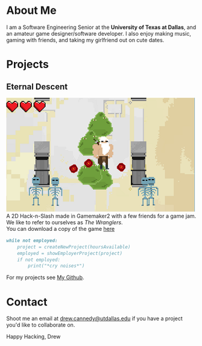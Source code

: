 # About Me

I am a Software Engineering Senior at the **University of Texas at Dallas**, and an amateur game designer/software developer.
I also enjoy making music, gaming with friends, and taking my girlfriend out on cute dates. 


# Projects

## Eternal Descent
![Eternal-Descent Picture](Eternal-Descent.png)<br>
A 2D Hack-n-Slash made in Gamemaker2 with a few friends for a game jam. <br>
We like to refer to ourselves as *The Wranglers*. <br>
You can download a copy of the game [here](Eternal-Descent.zip)<br>

```markdown
while not employed:
    project = createNewProject(hoursAvailable)
    employed = showEmployerProject(project)
    if not employed:
        print("*cry noises*")
```

For my projects see [My Github](https://github.com/DrewCCannedy/).

# Contact

Shoot me an email at [drew.cannedy@utdallas.edu](drew.cannedy@utdallas.edu) if you have a project you'd like to collaborate on.

Happy Hacking, Drew
